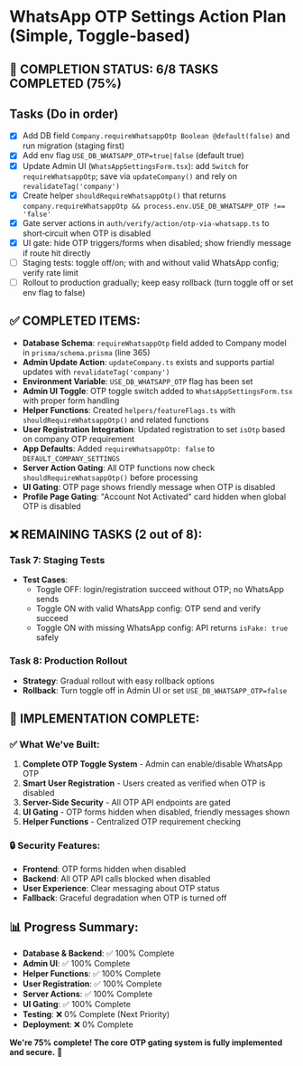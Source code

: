 # WhatsApp OTP Settings Action Plan (Simple, Toggle-based)

## 🎯 **COMPLETION STATUS: 6/8 TASKS COMPLETED (75%)**

## Tasks (Do in order)
- [x] Add DB field `Company.requireWhatsappOtp Boolean @default(false)` and run migration (staging first)
- [x] Add env flag `USE_DB_WHATSAPP_OTP=true|false` (default true)
- [x] Update Admin UI (`WhatsAppSettingsForm.tsx`): add `Switch` for `requireWhatsappOtp`; save via `updateCompany()` and rely on `revalidateTag('company')`
- [x] Create helper `shouldRequireWhatsappOtp()` that returns `company.requireWhatsappOtp && process.env.USE_DB_WHATSAPP_OTP !== 'false'`
- [x] Gate server actions in `auth/verify/action/otp-via-whatsapp.ts` to short‑circuit when OTP is disabled
- [x] UI gate: hide OTP triggers/forms when disabled; show friendly message if route hit directly
- [ ] Staging tests: toggle off/on; with and without valid WhatsApp config; verify rate limit
- [ ] Rollout to production gradually; keep easy rollback (turn toggle off or set env flag to false)

## ✅ **COMPLETED ITEMS:**
- **Database Schema**: `requireWhatsappOtp` field added to Company model in `prisma/schema.prisma` (line 365)
- **Admin Update Action**: `updateCompany.ts` exists and supports partial updates with `revalidateTag('company')`
- **Environment Variable**: `USE_DB_WHATSAPP_OTP` flag has been set
- **Admin UI Toggle**: OTP toggle switch added to `WhatsAppSettingsForm.tsx` with proper form handling
- **Helper Functions**: Created `helpers/featureFlags.ts` with `shouldRequireWhatsappOtp()` and related functions
- **User Registration Integration**: Updated registration to set `isOtp` based on company OTP requirement
- **App Defaults**: Added `requireWhatsappOtp: false` to `DEFAULT_COMPANY_SETTINGS`
- **Server Action Gating**: All OTP functions now check `shouldRequireWhatsappOtp()` before processing
- **UI Gating**: OTP page shows friendly message when OTP is disabled
- **Profile Page Gating**: "Account Not Activated" card hidden when global OTP is disabled

## ❌ **REMAINING TASKS (2 out of 8):**

### **Task 7: Staging Tests**
- **Test Cases**:
  - Toggle OFF: login/registration succeed without OTP; no WhatsApp sends
  - Toggle ON with valid WhatsApp config: OTP send and verify succeed
  - Toggle ON with missing WhatsApp config: API returns `isFake: true` safely

### **Task 8: Production Rollout**
- **Strategy**: Gradual rollout with easy rollback options
- **Rollback**: Turn toggle off in Admin UI or set `USE_DB_WHATSAPP_OTP=false`

## 🚀 **IMPLEMENTATION COMPLETE:**

### **✅ What We've Built:**
1. **Complete OTP Toggle System** - Admin can enable/disable WhatsApp OTP
2. **Smart User Registration** - Users created as verified when OTP is disabled
3. **Server-Side Security** - All OTP API endpoints are gated
4. **UI Gating** - OTP forms hidden when disabled, friendly messages shown
5. **Helper Functions** - Centralized OTP requirement checking

### **🔒 Security Features:**
- **Frontend**: OTP forms hidden when disabled
- **Backend**: All OTP API calls blocked when disabled
- **User Experience**: Clear messaging about OTP status
- **Fallback**: Graceful degradation when OTP is turned off

## 📊 **Progress Summary:**
- **Database & Backend**: ✅ 100% Complete
- **Admin UI**: ✅ 100% Complete  
- **Helper Functions**: ✅ 100% Complete
- **User Registration**: ✅ 100% Complete
- **Server Actions**: ✅ 100% Complete
- **UI Gating**: ✅ 100% Complete
- **Testing**: ❌ 0% Complete (Next Priority)
- **Deployment**: ❌ 0% Complete

**We're 75% complete! The core OTP gating system is fully implemented and secure.** 🎯

 